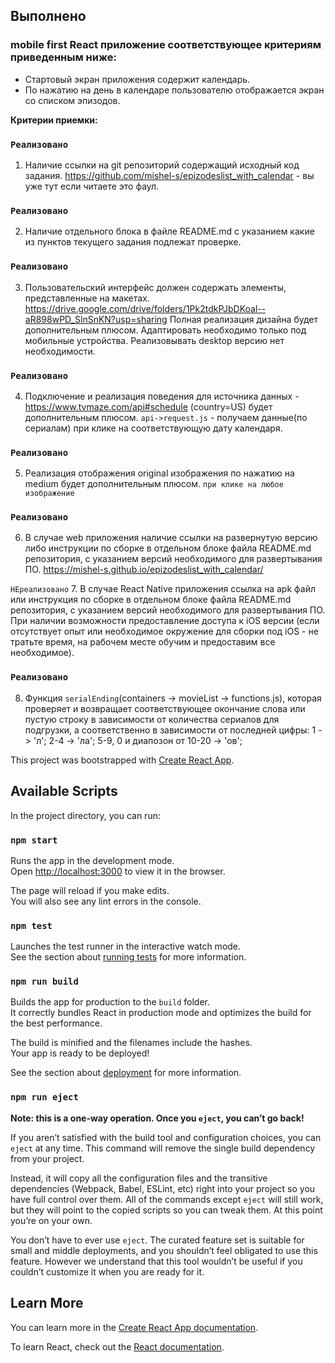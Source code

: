 ## Выполнено
### mobile first React приложение соответствующее критериям приведенным ниже:
- Стартовый экран приложения содержит календарь.
- По нажатию на день в календаре пользователю отображается экран со списком эпизодов.

**Критерии приемки:**

### `Реализовано`   
1. Наличие ссылки на git репозиторий содержащий исходный код задания.
   https://github.com/mishel-s/epizodeslist_with_calendar - вы уже тут если читаете это фаул.

### `Реализовано`
2. Наличие отдельного блока в файле README.md с указанием какие из                         пунктов текущего задания подлежат проверке. 

### `Реализовано`
3. Пользовательский интерфейс должен содержать элементы, представленные                    на макетах.                                     
   https://drive.google.com/drive/folders/1Pk2tdkPJbDKoal--aR898wPD_SlnSnKN?usp=sharing 
   Полная реализация дизайна будет дополнительным плюсом. Адаптировать необходимо только под мобильные устройства. Реализовывать desktop версию нет необходимости. 

### `Реализовано`
4. Подключение и реализация поведения для источника данных -                               https://www.tvmaze.com/api#schedule  (country=US) будет дополнительным плюсом. 
   `api->request.js` - получаем данные(по сериалам) при клике на соответствующую дату календаря.

### `Реализовано`
5. Реализация отображения original изображения по нажатию на medium                        будет дополнительным плюсом.
   `при клике на любое изображение`

### `Реализовано`
6. В случае web приложения наличие ссылки на развернутую версию либо                       инструкции по сборке в отдельном блоке файла README.md репозитория,                     с указанием версий необходимого для развертывания ПО.
   https://mishel-s.github.io/epizodeslist_with_calendar/

`НЕреализовано`
7. В случае React Native приложения ссылка на apk файл или инструкция                      по сборке  в отдельном блоке файла README.md репозитория, с                             указанием версий необходимого для развертывания ПО. При наличии                         возможности предоставление доступа к iOS версии (если отсутствует                       опыт или необходимое окружение для сборки под iOS - не тратьте                          время, на рабочем месте обучим и предоставим все необходимое).

### `Реализовано`
8. Функция `serialEnding`(containers -> movieList -> functions.js), которая проверяет и    возвращает соответствующее окончание        слова или пустую строку в зависимости от    количества сериалов для подгрузки, а соответственно в зависимости от последней цифры:
    1 -> 'л';
    2-4 -> 'ла'; 
    5-9, 0 и диапозон от 10-20 -> 'ов';



This project was bootstrapped with [Create React App](https://github.com/facebook/create-react-app).

## Available Scripts

In the project directory, you can run:

### `npm start`

Runs the app in the development mode.<br>
Open [http://localhost:3000](http://localhost:3000) to view it in the browser.

The page will reload if you make edits.<br>
You will also see any lint errors in the console.

### `npm test`

Launches the test runner in the interactive watch mode.<br>
See the section about [running tests](https://facebook.github.io/create-react-app/docs/running-tests) for more information.

### `npm run build`

Builds the app for production to the `build` folder.<br>
It correctly bundles React in production mode and optimizes the build for the best performance.

The build is minified and the filenames include the hashes.<br>
Your app is ready to be deployed!

See the section about [deployment](https://facebook.github.io/create-react-app/docs/deployment) for more information.

### `npm run eject`

**Note: this is a one-way operation. Once you `eject`, you can’t go back!**

If you aren’t satisfied with the build tool and configuration choices, you can `eject` at any time. This command will remove the single build dependency from your project.

Instead, it will copy all the configuration files and the transitive dependencies (Webpack, Babel, ESLint, etc) right into your project so you have full control over them. All of the commands except `eject` will still work, but they will point to the copied scripts so you can tweak them. At this point you’re on your own.

You don’t have to ever use `eject`. The curated feature set is suitable for small and middle deployments, and you shouldn’t feel obligated to use this feature. However we understand that this tool wouldn’t be useful if you couldn’t customize it when you are ready for it.

## Learn More

You can learn more in the [Create React App documentation](https://facebook.github.io/create-react-app/docs/getting-started).

To learn React, check out the [React documentation](https://reactjs.org/).
